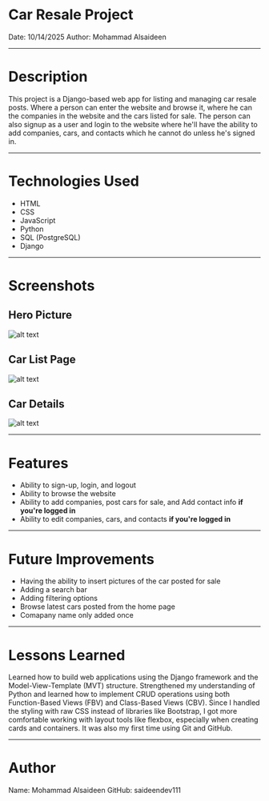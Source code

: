 # Car Resale Project
Date: 10/14/2025
Author: Mohammad Alsaideen

---

# Description
This project is a Django-based web app for listing and managing car resale posts. Where a person can enter the website and browse it, where he can the companies in the website and the cars listed for sale. The person can also signup as a user and login to the website where he'll have the ability to add companies, cars, and contacts which he cannot do unless he's signed in.

---

# Technologies Used
- HTML
- CSS
- JavaScript
- Python
- SQL (PostgreSQL)
- Django

---

# Screenshots

## Hero Picture
![alt text](static/images/hero.png)

## Car List Page
![alt text](static/images/carlist.png)

## Car Details
![alt text](static/images/cardetails.png)

---

# Features
- Ability to sign-up, login, and logout
- Ability to browse the website
- Ability to add companies, post cars for sale, and Add contact info **if you're logged in**
- Ability to edit companies, cars, and contacts **if you're logged in**

---

# Future Improvements
- Having the ability to insert pictures of the car posted for sale
- Adding a search bar
- Adding filtering options
- Browse latest cars posted from the home page
- Comapany name only added once

---

# Lessons Learned
Learned how to build web applications using the Django framework and the Model-View-Template (MVT) structure. Strengthened my understanding of Python and learned how to implement CRUD operations using both Function-Based Views (FBV) and Class-Based Views (CBV). Since I handled the styling with raw CSS instead of libraries like Bootstrap, I got more comfortable working with layout tools like flexbox, especially when creating cards and containers. It was also my first time using Git and GitHub.

---

# Author
Name: Mohammad Alsaideen
GitHub: saideendev111